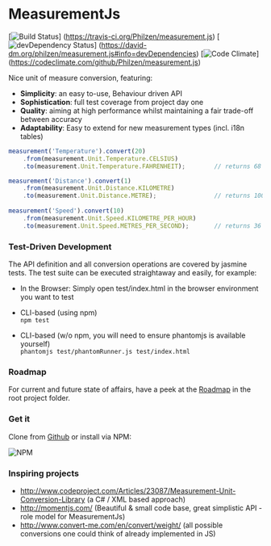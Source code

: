 #     MeasurementJs

[![Build Status](https://travis-ci.org/Philzen/measurement.js.svg?branch=0-1-stable)]
(https://travis-ci.org/Philzen/measurement.js)
[![devDependency Status](https://david-dm.org/philzen/measurement.js/dev-status.svg?theme=shields.io)]
(https://david-dm.org/philzen/measurement.js#info=devDependencies) 
[![Code Climate](https://codeclimate.com/github/Philzen/measurement.js.png)]
(https://codeclimate.com/github/Philzen/measurement.js)

Nice unit of measure conversion, featuring:
- __Simplicity__: an easy to-use, Behaviour driven API 
- __Sophistication__: full test coverage from project day one
- __Quality__: aiming at high performance whilst maintaining a fair trade-off between accuracy 
- __Adaptability__: Easy to extend for new measurement types (incl. i18n tables)


``` js
measurement('Temperature').convert(20)
    .from(measurement.Unit.Temperature.CELSIUS)
    .to(measurement.Unit.Temperature.FAHRENHEIT);        // returns 68

measurement('Distance').convert(1)
    .from(measurement.Unit.Distance.KILOMETRE)
    .to(measurement.Unit.Distance.METRE);                // returns 1000
    
measurement('Speed').convert(10)
    .from(measurement.Unit.Speed.KILOMETRE_PER_HOUR)
    .to(measurement.Unit.Speed.METRES_PER_SECOND);       // returns 36
```


### Test-Driven Development

The API definition and all conversion operations are covered by jasmine tests. 
The test suite can be executed straightaway and easily, for example:

 - In the Browser:
Simply open test/index.html in the browser environment you want to test

 - CLI-based (using npm)  
`npm test`

 - CLI-based (w/o npm, you will need to ensure  phantomjs is available yourself)  
`phantomjs test/phantomRunner.js test/index.html`

### Roadmap

For current and future state of affairs, have a peek at the [Roadmap](ROADMAP.md) in the root project folder.

### Get it

Clone from [Github](https://github.com/Philzen/measurement.js/) or install via NPM:

  ![NPM](https://nodei.co/npm/measurementjs.png?downloads=true&stars=true)

### Inspiring projects

- http://www.codeproject.com/Articles/23087/Measurement-Unit-Conversion-Library (a C# / XML based approach)
- http://momentjs.com/ (Beautiful & small code base, great simplistic API - role model for MeasurementJs)
- http://www.convert-me.com/en/convert/weight/ (all possible conversions one could think of already implemented in JS)
